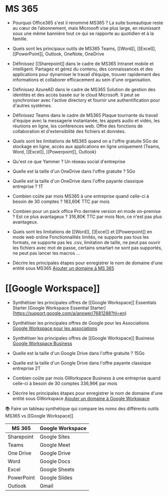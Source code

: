 # MS 365
- Pourquoi Office365 s'est il renommé MS365 ?
La suite bureautique reste au cœur de l’abonnement, mais Microsoft vise plus large, en réunissant sous une même bannière tout ce qui se rapporte au quotidien et à la famille. 

- Quels sont les principaux outils de MS365
Teams, [[Word]], [[Excel]], [[PowerPoint]], Outlook, OneNote, OneDrive

- Définissez [[Sharepoint]] dans le cadre de MS365
Intranet mobile et intelligent. 
Partagez et gérez du contenu, des connaissances et des applications pour dynamiser le travail d’équipe, trouver rapidement des informations et collaborer efficacement au sein d'une organisation.

- Définissez AzureAD dans le cadre de MS365
Solution de gestion des identités et des accès basée sur le cloud Microsoft. Il peut se synchroniser avec l'active directory et fournir une authentification pour d'autres systèmes. 

- Définissez Teams dans le cadre de MS365
Plaque tournante du travail d'équipe avec la messagerie instantanée, les appels audio et vidéo, les réunions en ligne, les conférences web. Offre des fonctions de collaboration et d'extensibilité des fichiers et données. 

- Quels sont les limitations de MS365 quand on a l'offre gratuite 
5Go de stockage en ligne, accès aux applications en ligne uniquement (Teams, Word, [[Excel]], [[Powerpoint]], Outlook)

- Qu'est ce que Yammer ?
Un réseau social d'entreprise

- Quelle est la taille d'un OneDrive dans l'offre gratuite ?
5Go

- Quelle est la taille d'un OneDrive dans l'offre payante classique entreprise ?
1T

- Combien coûte par mois MS365 à une entreprise quand celle-ci à besoin de 30 comptes ?
183,60€ TTC par mois

- Combien pour un pack office Pro dernière version en mode on-premise ? Est ce plus avantageux ?
316,80€ TTC par mois
Non, ce n'est pas plus avantageux.

- Quels sont les limitations de [[Word]], [[Excel]] et [[Powerpoint]] en mode web online
Fonctionnalités limités,  ne supporte pas tous les formats, ne supporte pas les .csv, limitation de taille, ne peut pas ouvrir les fichiers avec mot de passe, certains smartart ne sont pas supportés, ne peut pas lancer les macros ...

- Décrire les principales étapes pour enregistrer le nom de domaine d'une entité sous MS365
[Ajouter un domaine à MS 365](https://learn.microsoft.com/fr-fr/microsoft-365/admin/setup/add-domain?view=o365-worldwide)


# [[Google Workspace]]
- Synthétiser les principales offres de [[Google Workspace]] Essentials Starter
[Google Workspace Essential Starter][https://support.google.com/a/answer/7681288?hl=en)

- Synthétiser les principales offres de Google pour les Associations
[Google Workspace pour les associations](https://www.google.com/intl/fr/nonprofits/workspace/compare/)

- Synthétiser les principales offres de [[Google Workspace]] Business
[Google Workspace Business](https://support.google.com/a/answer/6043385?hl=en)

- Quelle est la taille d'un Google Drive dans l'offre gratuite ?
15Go

- Quelle est la taille d'un Google Drive dans l'offre payante classique entreprise
2T

- Combien coûte par mois GWorkspace Business à une entreprise quand celle-ci à besoin de 30 comptes
336,96€ par mois

- Décrire les principales étapes pour enregistrer le nom de domaine d'une entité sous GWorkspace
[Ajouter un domaine à Google Workspace](https://support.google.com/a/answer/7502379?hl=fr)

📚 Faire un tableau synthétique qui compare les noms des différents outils MS365 vs [[Google Workspace]]


|MS 365|Google Workspace|
|---|---|
|Sharepoint|Google Sites|
|Teams|Google Meet|
|One Drive|Google Drive|
|Word|Google Docs|
|Excel|Google Sheets|
|PowerPoint|Google Slides|
|Outlook|Gmail|

